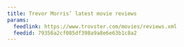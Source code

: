 ```yaml
---
title: Trevor Morris’ latest movie reviews
params:
  feedlink: https://www.trovster.com/movies/reviews.xml
  feedid: 79356a2cf085df398a9a8e6e63b1c8a2
---
```

